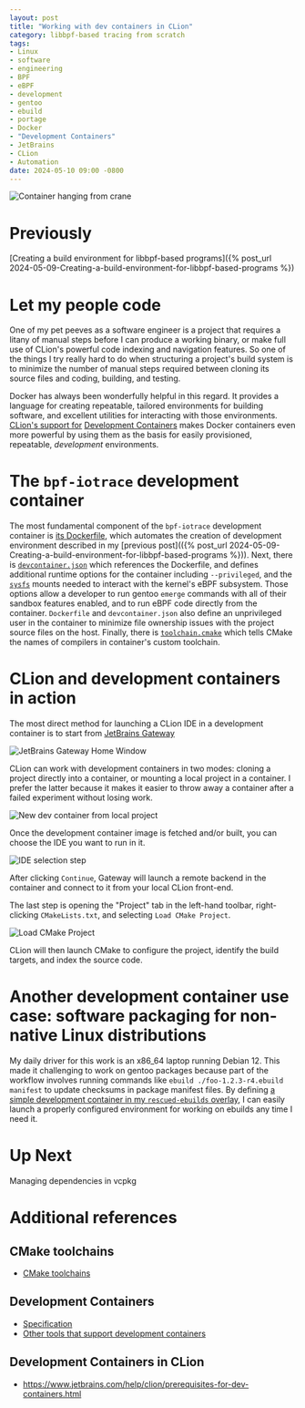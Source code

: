 ```yaml
---
layout: post
title: "Working with dev containers in CLion"
category: libbpf-based tracing from scratch
tags:
- Linux
- software
- engineering
- BPF
- eBPF
- development
- gentoo
- ebuild
- portage
- Docker
- "Development Containers"
- JetBrains
- CLion
- Automation
date: 2024-05-10 09:00 -0800
---
```

![Container hanging from crane](/images/container-on-crane.png)
# Previously
[Creating a build environment for libbpf-based programs]({% post_url 2024-05-09-Creating-a-build-environment-for-libbpf-based-programs %})

# Let my people code

One of my pet peeves as a software engineer is a project that requires a litany of manual steps before I can produce a
working binary, or make full use of CLion's powerful code indexing and navigation features.
So one of the things I try really hard to do when structuring a project's build system is
to minimize the number of manual steps required between cloning its source files and coding, building, and testing.

Docker has always been wonderfully helpful in this regard.
It provides a language for creating repeatable, tailored environments for building software,
and excellent utilities for interacting with those environments.
[CLion's support for](https://www.jetbrains.com/help/clion/connect-to-devcontainer.html)
[Development Containers](https://containers.dev/) makes Docker containers even more powerful
by using them as the basis for easily provisioned, repeatable, _development_ environments.

# The `bpf-iotrace` development container
The most fundamental component of the `bpf-iotrace` development container is
[its Dockerfile](https://github.com/mprzybylski/bpf-iotrace/blob/main/.devcontainer/Dockerfile),
which automates the creation of development environment described in my
[previous post](({% post_url 2024-05-09-Creating-a-build-environment-for-libbpf-based-programs %})).
Next,
there is [`devcontainer.json`](https://github.com/mprzybylski/bpf-iotrace/blob/main/.devcontainer/devcontainer.json)
which references the Dockerfile, and defines additional runtime options for the container including `--privileged`,
and the [`sysfs`](https://www.kernel.org/doc/html/latest/filesystems/sysfs.html) mounts
needed to interact with the kernel's eBPF subsystem.
Those options allow a developer to run gentoo `emerge` commands with all of their sandbox features enabled,
and to run eBPF code directly from the container.
`Dockerfile` and `devcontainer.json` also define an unprivileged user in the container
to minimize file ownership issues with the project source files on the host. 
Finally,
there is [`toolchain.cmake`](https://github.com/mprzybylski/bpf-iotrace/blob/main/.devcontainer/toolchain.cmake)
which tells CMake the names of compilers in container's custom toolchain.

# CLion and development containers in action

The most direct method for launching a CLion IDE in a development container is to start from
[JetBrains Gateway](https://www.jetbrains.com/remote-development/gateway/)

![JetBrains Gateway Home Window](/images/Working-with-dev-containers-in-CLion/JetBrainsGatewayHomeWindow.png)

CLion can work with development containers in two modes: cloning a project directly into a container,
or mounting a local project in a container.
I prefer the latter because it makes it easier to throw away a container after a failed experiment without losing work.

![New dev container from local project](/images/Working-with-dev-containers-in-CLion/NewDevContainerLocalProject.png)

Once the development container image is fetched and/or built, you can choose the IDE you want to run in it.

![IDE selection step](/images/Working-with-dev-containers-in-CLion/BuildingDevContainer.png)

After clicking `Continue`,
Gateway will launch a remote backend in the container and connect to it from your local CLion front-end.

The last step is opening the "Project" tab in the left-hand toolbar,
right-clicking `CMakeLists.txt`, and selecting `Load CMake Project`.

![Load CMake Project](/images/Working-with-dev-containers-in-CLion/LoadCMakeProject.png)

CLion will then launch CMake to configure the project, identify the build targets, and index the source code.

# Another development container use case: software packaging for non-native Linux distributions
My daily driver for this work is an x86_64 laptop running Debian 12.
This made it challenging to work on gentoo packages
because part of the workflow involves running commands
like `ebuild ./foo-1.2.3-r4.ebuild manifest` to update checksums in package manifest files.
By defining [a simple development container in my `rescued-ebuilds` overlay](https://github.com/mprzybylski/rescued-ebuilds/tree/main/.devcontainer),
I can easily launch a properly configured environment for working on ebuilds any time I need it.

# Up Next
Managing dependencies in vcpkg

# Additional references
## CMake toolchains
* [CMake toolchains](https://cmake.org/cmake/help/latest/manual/cmake-toolchains.7.html)
## Development Containers
* [Specification](https://containers.dev/implementors/spec/)
* [Other tools that support development containers](https://containers.dev/supporting)
## Development Containers in CLion
* https://www.jetbrains.com/help/clion/prerequisites-for-dev-containers.html